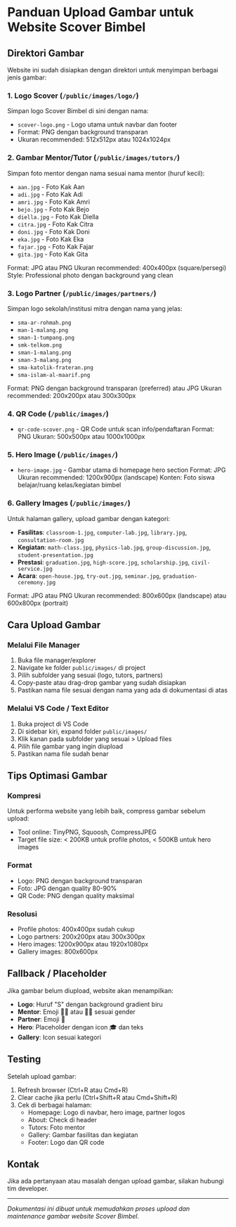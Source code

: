 # Panduan Upload Gambar untuk Website Scover Bimbel

## Direktori Gambar

Website ini sudah disiapkan dengan direktori untuk menyimpan berbagai jenis gambar:

### 1. Logo Scover (`/public/images/logo/`)
Simpan logo Scover Bimbel di sini dengan nama:
- `scover-logo.png` - Logo utama untuk navbar dan footer
- Format: PNG dengan background transparan
- Ukuran recommended: 512x512px atau 1024x1024px

### 2. Gambar Mentor/Tutor (`/public/images/tutors/`)
Simpan foto mentor dengan nama sesuai nama mentor (huruf kecil):
- `aan.jpg` - Foto Kak Aan
- `adi.jpg` - Foto Kak Adi
- `amri.jpg` - Foto Kak Amri
- `bejo.jpg` - Foto Kak Bejo
- `diella.jpg` - Foto Kak Diella
- `citra.jpg` - Foto Kak Citra
- `doni.jpg` - Foto Kak Doni
- `eka.jpg` - Foto Kak Eka
- `fajar.jpg` - Foto Kak Fajar
- `gita.jpg` - Foto Kak Gita

Format: JPG atau PNG
Ukuran recommended: 400x400px (square/persegi)
Style: Professional photo dengan background yang clean

### 3. Logo Partner (`/public/images/partners/`)
Simpan logo sekolah/institusi mitra dengan nama yang jelas:
- `sma-ar-rohmah.png`
- `man-1-malang.png`
- `sman-1-tumpang.png`
- `smk-telkom.png`
- `sman-1-malang.png`
- `sman-3-malang.png`
- `sma-katolik-frateran.png`
- `sma-islam-al-maarif.png`

Format: PNG dengan background transparan (preferred) atau JPG
Ukuran recommended: 200x200px atau 300x300px

### 4. QR Code (`/public/images/`)
- `qr-code-scover.png` - QR Code untuk scan info/pendaftaran
Format: PNG
Ukuran: 500x500px atau 1000x1000px

### 5. Hero Image (`/public/images/`)
- `hero-image.jpg` - Gambar utama di homepage hero section
Format: JPG
Ukuran recommended: 1200x900px (landscape)
Konten: Foto siswa belajar/ruang kelas/kegiatan bimbel

### 6. Gallery Images (`/public/images/`)
Untuk halaman gallery, upload gambar dengan kategori:
- **Fasilitas**: `classroom-1.jpg`, `computer-lab.jpg`, `library.jpg`, `consultation-room.jpg`
- **Kegiatan**: `math-class.jpg`, `physics-lab.jpg`, `group-discussion.jpg`, `student-presentation.jpg`
- **Prestasi**: `graduation.jpg`, `high-score.jpg`, `scholarship.jpg`, `civil-service.jpg`
- **Acara**: `open-house.jpg`, `try-out.jpg`, `seminar.jpg`, `graduation-ceremony.jpg`

Format: JPG atau PNG
Ukuran recommended: 800x600px (landscape) atau 600x800px (portrait)

## Cara Upload Gambar

### Melalui File Manager
1. Buka file manager/explorer
2. Navigate ke folder `public/images/` di project
3. Pilih subfolder yang sesuai (logo, tutors, partners)
4. Copy-paste atau drag-drop gambar yang sudah disiapkan
5. Pastikan nama file sesuai dengan nama yang ada di dokumentasi di atas

### Melalui VS Code / Text Editor
1. Buka project di VS Code
2. Di sidebar kiri, expand folder `public/images/`
3. Klik kanan pada subfolder yang sesuai > Upload files
4. Pilih file gambar yang ingin diupload
5. Pastikan nama file sudah benar

## Tips Optimasi Gambar

### Kompresi
Untuk performa website yang lebih baik, compress gambar sebelum upload:
- Tool online: TinyPNG, Squoosh, CompressJPEG
- Target file size: < 200KB untuk profile photos, < 500KB untuk hero images

### Format
- Logo: PNG dengan background transparan
- Foto: JPG dengan quality 80-90%
- QR Code: PNG dengan quality maksimal

### Resolusi
- Profile photos: 400x400px sudah cukup
- Logo partners: 200x200px atau 300x300px
- Hero images: 1200x900px atau 1920x1080px
- Gallery images: 800x600px

## Fallback / Placeholder

Jika gambar belum diupload, website akan menampilkan:
- **Logo**: Huruf "S" dengan background gradient biru
- **Mentor**: Emoji 👨‍🏫 atau 👩‍🏫 sesuai gender
- **Partner**: Emoji 🏫
- **Hero**: Placeholder dengan icon 🎓 dan teks
- **Gallery**: Icon sesuai kategori

## Testing

Setelah upload gambar:
1. Refresh browser (Ctrl+R atau Cmd+R)
2. Clear cache jika perlu (Ctrl+Shift+R atau Cmd+Shift+R)
3. Cek di berbagai halaman:
   - Homepage: Logo di navbar, hero image, partner logos
   - About: Check di header
   - Tutors: Foto mentor
   - Gallery: Gambar fasilitas dan kegiatan
   - Footer: Logo dan QR code

## Kontak

Jika ada pertanyaan atau masalah dengan upload gambar, silakan hubungi tim developer.

---
*Dokumentasi ini dibuat untuk memudahkan proses upload dan maintenance gambar website Scover Bimbel.*


